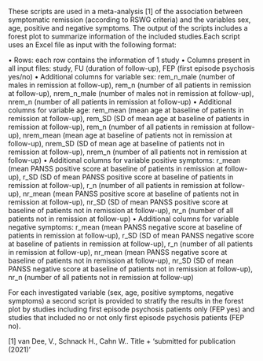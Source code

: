 These scripts are used in a meta-analysis [1] of the association between symptomatic remission (according to RSWG criteria) and the variables sex, age, positive and negative symptoms. The output of the scripts includes a forest plot to summarize information of the included studies.Each script uses an Excel file as input with the following format:

•	Rows: each row contains the information of 1 study
•	Columns present in all input files: study, FU (duration of follow-up), FEP (first episode psychosis yes/no)
•	Additional columns for variable sex: rem_n_male (number of males in remission at follow-up), rem_n (number of all patients in remission at follow-up), nrem_n_male (number of males not in remission at follow-up), nrem_n (number of all patients in remission at follow-up)
•	Additional columns for variable age: rem_mean (mean age at baseline of patients in remission at follow-up), rem_SD (SD of mean age at baseline of patients in remission at follow-up), rem_n (number of all patients in remission at follow-up), nrem_mean (mean age at baseline of patients not in remission at follow-up), nrem_SD (SD of mean age at baseline of patients not in remission at follow-up), nrem_n (number of all patients not in remission at follow-up)
•	Additional columns for variable positive symptoms: r_mean (mean PANSS positive score at baseline of patients in remission at follow-up), r_SD (SD of mean PANSS positive score at baseline of patients in remission at follow-up), r_n (number of all patients in remission at follow-up), nr_mean (mean PANSS positive score at baseline of patients not in remission at follow-up), nr_SD (SD of mean PANSS positive score at baseline of patients not in remission at follow-up), nr_n (number of all patients not in remission at follow-up)
•	Additional columns for variable negative symptoms: r_mean (mean PANSS negative score at baseline of patients in remission at follow-up), r_SD (SD of mean PANSS negative score at baseline of patients in remission at follow-up), r_n (number of all patients in remission at follow-up), nr_mean (mean PANSS negative score at baseline of patients not in remission at follow-up), nr_SD (SD of mean PANSS negative score at baseline of patients not in remission at follow-up), nr_n (number of all patients not in remission at follow-up)

For each investigated variable (sex, age, positive symptoms, negative symptoms) a second script is provided to stratify the results in the forest plot by studies including first episode psychosis patients only (FEP yes) and studies that included no or not only first episode psychosis patients (FEP no).

[1] van Dee, V., Schnack H., Cahn W.. Title + ‘submitted for publication (2021)’ 

